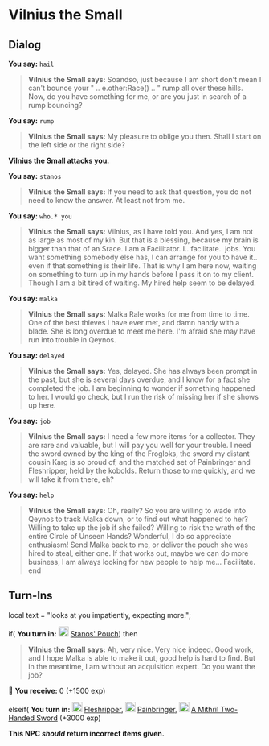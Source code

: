 # Vilnius the Small




## Dialog

**You say:** `hail`



>**Vilnius the Small says:** Soandso, just because I am short don't mean I can't bounce your " .. e.other:Race() .. " rump all over these hills. Now, do you have something for me, or are you just in search of a rump bouncing?

**You say:** `rump`



>**Vilnius the Small says:** My pleasure to oblige you then. Shall I start on the left side or the right side?


**Vilnius the Small attacks you.**

**You say:** `stanos`



>**Vilnius the Small says:** If you need to ask that question, you do not need to know the answer. At least not from me.

**You say:** `who.* you`



>**Vilnius the Small says:** Vilnius, as I have told you. And yes, I am not as large as most of my kin. But that is a blessing, because my brain is bigger than that of an $race. <grin> I am a Facilitator. I.. facilitate.. jobs. You want something somebody else has, I can arrange for you to have it.. even if that something is their life. That is why I am here now, waiting on something to turn up in my hands before I pass it on to my client. Though I am a bit tired of waiting. My hired help seem to be delayed.

**You say:** `malka`



>**Vilnius the Small says:** Malka Rale works for me from time to time. One of the best thieves I have ever met, and damn handy with a blade. She is long overdue to meet me here. I'm afraid she may have run into trouble in Qeynos.

**You say:** `delayed`



>**Vilnius the Small says:** Yes, delayed. She has always been prompt in the past, but she is several days overdue, and I know for a fact she completed the job. I am beginning to wonder if something happened to her. I would go check, but I run the risk of missing her if she shows up here.

**You say:** `job`



>**Vilnius the Small says:** I need a few more items for a collector. They are rare and valuable, but I will pay you well for your trouble. I need the sword owned by the king of the Frogloks, the sword my distant cousin Karg is so proud of, and the matched set of Painbringer and Fleshripper, held by the kobolds. Return those to me quickly, and we will take it from there, eh?

**You say:** `help`



>**Vilnius the Small says:** Oh, really?  So you are willing to wade into Qeynos to track Malka down, or to find out what happened to her?  Willing to take up the job if she failed?  Willing to risk the wrath of the entire Circle of Unseen Hands?  Wonderful, I do so appreciate enthusiasm!  Send Malka back to me, or deliver the pouch she was hired to steal, either one.  If that works out, maybe we can do more business, I am always looking for new people to help me... Facilitate.
end



## Turn-Ins



local text = "looks at you impatiently, expecting more.";


if( **You turn in:** <img style="background:url(/static/icons/blank_slot.gif);width:20px;height:20px;" src="/static/icons/item_722.png" alt="" /> <a
                                href="/item/28014" data-url="28014" class="tooltip-link link">Stanos' Pouch</a>) then 


>**Vilnius the Small says:** Ah, very nice. Very nice indeed. Good work, and I hope Malka is able to make it out, good help is hard to find. But in the meantime, I am without an acquisition expert. Do you want the job?


 &#127873; **You receive:** 0 (+1500 exp)

 

elseif( **You turn in:** <img style="background:url(/static/icons/blank_slot.gif);width:20px;height:20px;" src="/static/icons/item_568.png" alt="" /> <a
                                href="/item/5411" data-url="5411" class="tooltip-link link">Fleshripper</a>, <img style="background:url(/static/icons/blank_slot.gif);width:20px;height:20px;" src="/static/icons/item_1165.png" alt="" /> <a
                                href="/item/5410" data-url="5410" class="tooltip-link link">Painbringer</a>, <img style="background:url(/static/icons/blank_slot.gif);width:20px;height:20px;" src="/static/icons/item_519.png" alt="" /> <a
                                href="/item/5401" data-url="5401" class="tooltip-link link">A Mithril Two-Handed Sword</a> (+3000 exp)

 

**This NPC *should* return incorrect items given.**

